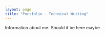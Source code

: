 ```yaml
---
layout: page
title: "Portfolio - Technical Writing"
---
```


Information about me. Should it be here maybe
